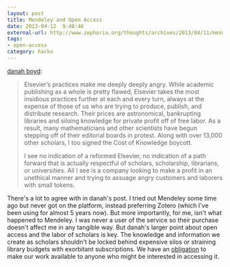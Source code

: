 ```yaml
---
layout: post
title: Mendeley and Open Access
date: 2013-04-12  9:48:46
external-url: http://www.zephoria.org/thoughts/archives/2013/04/11/mendeley-elsevier.html
tags:
- open-access
category: hacks
---
```

[danah boyd](http://www.zephoria.org/thoughts/archives/2013/04/11/mendeley-elsevier.html):

> Elsevier’s practices make me deeply deeply angry. While academic publishing as a whole is pretty flawed, Elsevier takes the most insidious practices further at each and every turn, always at the expense of those of us who are trying to produce, publish, and distribute research. Their prices are astronomical, bankrupting libraries and siloing knowledge for private profit off of free labor. As a result, many mathematicians and other scientists have begun stepping off of their editorial boards in protest. Along with over 13,000 other scholars, I too signed the Cost of Knowledge boycott.
> 
> I see no indication of a reformed Elsevier, no indication of a path forward that is actually respectful of scholars, scholarship, librarians, or universities. All I see is a company looking to make a profit in an unethical manner and trying to assuage angry customers and laborers with small tokens.

There's a lot to agree with in danah's post. I tried out Mendeley some
time ago but never got on the platform, instead preferring Zotero (which
		I've been using for almost 5 years now). But more importantly,
	 for me, isn't what happened to Mendeley. I was never a user of the
	 service so their purchase doesn't affect me in any tangible way.
	 But danah's larger point about open access and the labor of
	 scholars is key. The knowledge and information we create as
	 scholars shouldn't be locked behind expensive silos or straining
	 library budgets with exorbitant subscriptions. We have an
	 [obligation](http://jasonheppler.org/2011/10/25/the-obligation-of-open-access.html)
	 to make our work available to anyone who might be interested in
	 accessing it.
